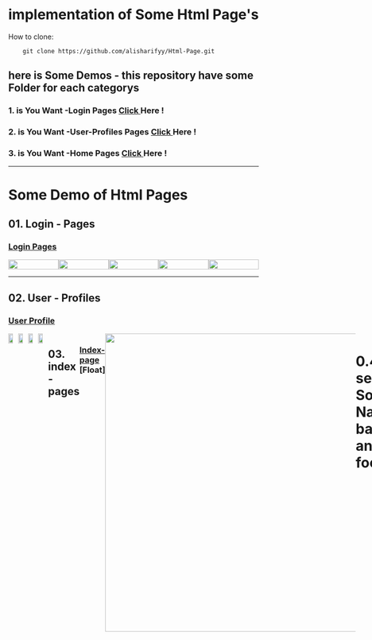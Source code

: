 # implementation of Some Html Page's

How to clone:

        git clone https://github.com/alisharifyy/Html-Page.git
   
   
   
## here is Some Demos - this repository have some Folder for each categorys
### 1. is You Want -Login Pages <a href="https://github.com/alisharifyy/Html-Page/tree/main/Login-Pages" > Click </a> Here !
### 2. is You Want -User-Profiles Pages <a href="https://github.com/alisharifyy/Html-Page/tree/main/User-profiles" > Click </a> Here !
### 3. is You Want -Home Pages <a href="https://github.com/alisharifyy/Html-Page/tree/main/Indexs-pages" > Click </a> Here !


   ___
   
   
# Some Demo of Html Pages
   
   
## 01. Login - Pages
### <a href="https://github.com/alisharifyy/Html-Page/tree/main/Login-Pages" >Login Pages </a> 

<div style="display:flex;">
<img src="https://github.com/alisharifyy/Html-Page/blob/main/Login-Pages/01-Twitter-Login/img/twitter.png" width="100%">   
<img src="https://github.com/alisharifyy/Html-Page/blob/main/Login-Pages/02-SpeedProd-Login/img/demo.png" width="100%">   
<img src="https://github.com/alisharifyy/Html-Page/blob/main/Login-Pages/03-login-Profile/img/login.png") width="100%">   
<img src="https://github.com/alisharifyy/Html-Page/raw/main/Login-Pages/05-login-page/img/demo.png") width="100%">   
<img src="https://github.com/alisharifyy/Html-Page/raw/main/Login-Pages/04-login_page/img/demo.png") width="100%">   

</div>

___
   
## 02. User - Profiles
### <a href="https://github.com/alisharifyy/Html-Page/tree/main/User-profiles" >User Profile </a> 
<div style="display:flex;">
<img src="https://github.com/alisharifyy/Html-Page/blob/main/User-profiles/02-User-Profile/Dark-Mode/img/demo.png" width="45%">   
<img src="https://github.com/alisharifyy/Html-Page/blob/main/User-profiles/02-User-Profile/light-Mode/img/demo.png") width="45%">     
<img src="https://github.com/alisharifyy/Html-Page/raw/main/User-profiles/03-User-Profile/img/demo.png") width="45%">  
<img src="https://github.com/alisharifyy/Html-Page/blob/main/User-profiles/01-User-Profile/img/demo.png" width="45%">

___

## 03. index - pages
### <a href="https://github.com/alisharifyy/Html-Page/tree/main/Indexs-pages/01-Gym_page" >Index-page </a> [Float]
<img src="https://github.com/alisharifyy/Html-Page/blob/main/Indexs-pages/01-Gym_page/images/float.png" width="600px">

___


# 0.4 For see Some Nav bars and footers 
### <a href="https://github.com/alisharifyy/Html-Page/tree/main/Nav-Footers" >Index-page </a>
        <img src="https://github.com/alisharifyy/Html-Page/blob/main/Nav-Footers/01-W3school-Navbar/Img/localnavbar.png" 
        width="100%">
        <img src="https://github.com/alisharifyy/Html-Page/blob/main/Nav-Footers/01-W3school-Navbar/Img/w3navbar.png" 
        width="100%">

___

